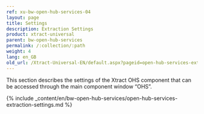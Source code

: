 ```yaml
---
ref: xu-bw-open-hub-services-04
layout: page
title: Settings
description: Extraction Settings
product: xtract-universal
parent: bw-open-hub-services
permalink: /:collection/:path
weight: 4
lang: en_GB
old_url: /Xtract-Universal-EN/default.aspx?pageid=open-hub-services-extraction-settings
---
```


This section describes the settings of the Xtract OHS component that can be accessed through the main component window “OHS”.

{% include _content/en/bw-open-hub-services/open-hub-services-extraction-settings.md %}

